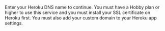 Enter your Heroku DNS name to continue. You must have a Hobby plan or higher to use this service and you must install your SSL certificate on Heroku first. You must also add your custom domain to your Heroku app settings.
